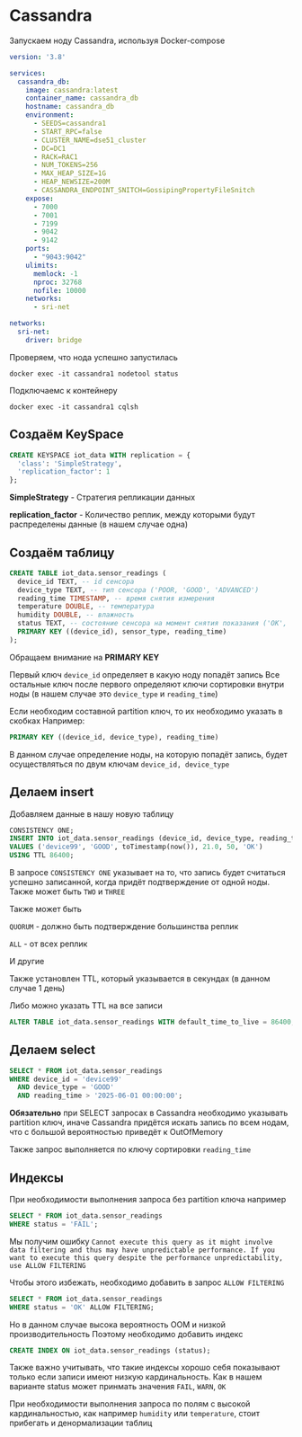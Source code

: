 # Cassandra
Запускаем ноду Cassandra, используя Docker-compose
```yml
version: '3.8'

services:
  cassandra_db:
    image: cassandra:latest
    container_name: cassandra_db
    hostname: cassandra_db
    environment:
      - SEEDS=cassandra1
      - START_RPC=false
      - CLUSTER_NAME=dse51_cluster
      - DC=DC1
      - RACK=RAC1
      - NUM_TOKENS=256
      - MAX_HEAP_SIZE=1G
      - HEAP_NEWSIZE=200M
      - CASSANDRA_ENDPOINT_SNITCH=GossipingPropertyFileSnitch
    expose:
      - 7000
      - 7001
      - 7199
      - 9042
      - 9142
    ports:
      - "9043:9042"
    ulimits:
      memlock: -1
      nproc: 32768
      nofile: 10000
    networks:
      - sri-net

networks:
  sri-net:
    driver: bridge
```

Проверяем, что нода успешно запустилась

``docker exec -it cassandra1 nodetool status``

Подключаемс к контейнеру 

``docker exec -it cassandra1 cqlsh``

## Создаём KeySpace

```sql
CREATE KEYSPACE iot_data WITH replication = {
  'class': 'SimpleStrategy',
  'replication_factor': 1
};
```
**SimpleStrategy** - Стратегия репликации данных

**replication_factor** - Количество реплик, между которыми будут распределены данные (в нашем случае одна)

## Создаём таблицу

```sql
CREATE TABLE iot_data.sensor_readings (
  device_id TEXT, -- id сенсора
  device_type TEXT, -- тип сенсора ('POOR, 'GOOD', 'ADVANCED')
  reading_time TIMESTAMP, -- время снятия измерения
  temperature DOUBLE, -- температура
  humidity DOUBLE, -- влажность
  status TEXT, -- состояние сенсора на момент снятия показания ('OK', 'WARN', 'ERROR')
  PRIMARY KEY ((device_id), sensor_type, reading_time)
);
```
Обращаем внимание на **PRIMARY KEY** 

Первый ключ ``device_id`` определяет в какую ноду попадёт запись
Все остальные ключ после первого определяют ключи сортировки внутри ноды (в нашем случае это ``device_type`` и ``reading_time``)

Если необходим составной partition ключ, то их необходимо указать в скобках
Например:
```sql
PRIMARY KEY ((device_id, device_type), reading_time)
```
В данном случае определение ноды, на которую попадёт запись, будет осуществляться по двум ключам ``device_id, device_type`` 

## Делаем insert

Добавляем данные в нашу новую таблицу
```sql
CONSISTENCY ONE;
INSERT INTO iot_data.sensor_readings (device_id, device_type, reading_time, temperature, humidity, status)
VALUES ('device99', 'GOOD', toTimestamp(now()), 21.0, 50, 'OK')
USING TTL 86400;
```
В запросе `CONSISTENCY ONE` указывает на то, что запись будет считаться успешно записанной, когда придёт подтверждение от одной ноды. Также может быть `TWO` и `THREE`

Также может быть

`QUORUM` - должно быть подтверждение большинства реплик

`ALL` - от всех реплик

И другие

Также установлен TTL, который указывается в секундах (в данном случае 1 день)

Либо можно указать TTL на все записи
```sql
ALTER TABLE iot_data.sensor_readings WITH default_time_to_live = 86400;
```

## Делаем select

```sql
SELECT * FROM iot_data.sensor_readings
WHERE device_id = 'device99'
  AND device_type = 'GOOD'
  AND reading_time > '2025-06-01 00:00:00';
```

**Обязательно** при SELECT запросах в Cassandra необходимо указывать partition ключ, иначе Cassandra придётся искать запись по всем нодам, что с большой вероятностью приведёт к OutOfMemory

Также запрос выполняется по ключу сортировки `reading_time`

## Индексы

При необходимости выполнения запроса без partition ключа например 
```sql
SELECT * FROM iot_data.sensor_readings
WHERE status = 'FAIL';
```

Мы получим ошибку ``Cannot execute this query as it might involve data filtering and thus may have unpredictable performance. If you want to execute this query despite the performance unpredictability, use ALLOW FILTERING``

Чтобы этого избежать, необходимо добавить в запрос ``ALLOW FILTERING``

```sql
SELECT * FROM iot_data.sensor_readings
WHERE status = 'OK' ALLOW FILTERING;
```

Но в данном случае высока вероятность OOM и низкой производительность
Поэтому необходимо добавить индекс
```sql
CREATE INDEX ON iot_data.sensor_readings (status);
```
Также важно учитывать, что такие индексы хорошо себя показывают только если записи имеют низкую кардинальность.
Как в нашем варианте status может принмать значения `FAIL`, `WARN`, `OK`

При необходимости выполнения запроса по полям с высокой кардинальностью, как например `humidity` или `temperature`, стоит прибегать и денормализации таблиц





